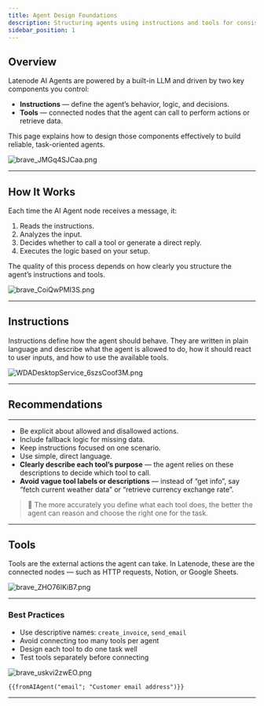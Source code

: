 ```yaml
---
title: Agent Design Foundations
description: Structuring agents using instructions and tools for consistent logic and behavior.
sidebar_position: 1
---
```


## Overview

Latenode AI Agents are powered by a built-in LLM and driven by two key components you control:

- **Instructions** — define the agent’s behavior, logic, and decisions.
- **Tools** — connected nodes that the agent can call to perform actions or retrieve data.

This page explains how to design those components effectively to build reliable, task-oriented agents.

![brave_JMGq4SJCaa.png](/img/placeholder.webp)

---

## How It Works

Each time the AI Agent node receives a message, it:

1. Reads the instructions.
2. Analyzes the input.
3. Decides whether to call a tool or generate a direct reply.
4. Executes the logic based on your setup.

The quality of this process depends on how clearly you structure the agent’s instructions and tools.

![brave_CoiQwPMI3S.png](/img/placeholder.webp)

---

## Instructions

Instructions define how the agent should behave. They are written in plain language and describe what the agent is allowed to do, how it should react to user inputs, and how to use the available tools.

![WDADesktopService_6szsCoof3M.png](/img/placeholder.webp)

---

## Recommendations

---

- Be explicit about allowed and disallowed actions.
- Include fallback logic for missing data.
- Keep instructions focused on one scenario.
- Use simple, direct language.
- **Clearly describe each tool’s purpose** — the agent relies on these descriptions to decide which tool to call.
- **Avoid vague tool labels or descriptions** — instead of “get info”, say “fetch current weather data” or “retrieve currency exchange rate”.

> 🧠 The more accurately you define what each tool does, the better the agent can reason and choose the right one for the task.
> 

---

## Tools

Tools are the external actions the agent can take. In Latenode, these are the connected nodes — such as HTTP requests, Notion, or Google Sheets.

![brave_ZHO76IKiB7.png](/img/placeholder.webp)

---

### Best Practices

- Use descriptive names: `create_invoice`, `send_email`
- Avoid connecting too many tools per agent
- Design each tool to do one task well
- Test tools separately before connecting

![brave_uskvi2zwEO.png](/img/placeholder.webp)

```
{{fromAIAgent("email"; "Customer email address")}}
```

---